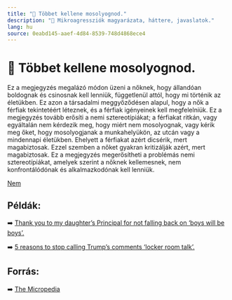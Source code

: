 ```yaml
---
title: "🚫 Többet kellene mosolyognod."
description: "🚫 Mikroagressziók magyarázata, háttere, javaslatok."
lang: hu
source: 0eabd145-aaef-4d84-8539-748d4868ece4
---
```


<div class="wiki-content agression-title">

# 🚫 Többet kellene mosolyognod.

Ez a megjegyzés megalázó módon üzeni a nőknek, hogy állandóan boldognak és csinosnak kell lenniük, függetlenül attól, hogy mi történik az életükben. Ez azon a társadalmi meggyőződésen alapul, hogy a nők a férfiak tekintetéért léteznek, és a férfiak igényeinek kell megfelelniük. Ez a megjegyzés tovább erősíti a nemi sztereotípiákat; a férfiakat ritkán, vagy egyáltalán nem kérdezik meg, hogy miért nem mosolyognak, vagy kérik meg őket, hogy mosolyogjanak a munkahelyükön, az utcán vagy a mindennapi életükben. Ehelyett a férfiakat azért dicsérik, mert magabiztosak. Ezzel szemben a nőket gyakran kritizálják azért, mert magabiztosak. Ez a megjegyzés megerősítheti a problémás nemi sztereotípiákat, amelyek szerint a nőknek kellemesnek, nem konfrontálódónak és alkalmazkodónak kell lenniük.


<div class="categories">

[Nem](/#/entry?id=nem)

</div>

## Példák:

➡️ [Thank you to my daughter’s Principal for not falling back on ‘boys will be boys’.](https://www.scarymommy.com/gtfo-of-others-personal-bubbles/)


➡️ [5 reasons to stop calling Trump’s comments ‘locker room talk’.](https://www.vox.com/identities/2016/10/11/13230414/trump-leaked-audio-locker-room-sexual-assault)

## Forrás:

➡️ [The Micropedia](https://www.themicropedia.org/)


</div>